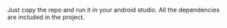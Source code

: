 Just copy the repo and run it in your android studio. All the dependencies are included in the project.
